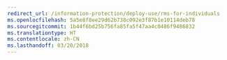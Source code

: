 ```yaml
---
redirect_url: /information-protection/deploy-use/rms-for-individuals
ms.openlocfilehash: 5a5e8f8ee29d62b738c092e3f87b1e10114deb78
ms.sourcegitcommit: 1b44f6bd25b756fa85fa5f47aa4c0486f9486832
ms.translationtype: HT
ms.contentlocale: zh-CN
ms.lasthandoff: 03/20/2018
---
```

